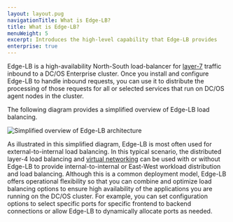 ```yaml
---
layout: layout.pug
navigationTitle: What is Edge-LB?
title: What is Edge-LB?
menuWeight: 5
excerpt: Introduces the high-level capability that Edge-LB provides
enterprise: true
---
```


Edge-LB is a high-availability North-South load-balancer for [layer-7](https://en.wikipedia.org/wiki/OSI_model) traffic inbound to a DC/OS Enterprise cluster. Once you install and configure Edge-LB to handle inbound requests, you can use it to distribute the processing of those requests for all or selected services that run on DC/OS agent nodes in the cluster.

The following diagram provides a simplified overview of Edge-LB load balancing.

<p>
<img src="/services/edge-lb/img/Edge-LB-1.png" alt="Simplified overview of Edge-LB architecture">
<p>
  
As illustrated in this simplified diagram, Edge-LB  is most often used for external-to-internal load balancing. In this typical scenario, the distributed layer-4 load balancing and [virtual networking](/latest/networking/load-balancing-vips/) can be used with or without Edge-LB to provide internal-to-internal or East-West workload distribution and load balancing. Although this is a common deployment model, Edge-LB offers operational flexibility so that you can combine and optimize load balancing options to ensure high availability of the applications you are running on the DC/OS cluster. For example, you can set configuration options to select specific ports for specific frontend to backend connections or allow Edge-LB to dynamically allocate ports as needed.

<!--Edge-LB is available with all three interfaces in DC/OS cluster. You can have a seamless experience between the DC/OS GUI, CLI, or API of your choice. You can install the Edge-LB via GUI and then can update the configuratio with CLI if needed. Edge-LB is integreated with DC/OS Secret store for Secure Certificate usage and storage. An end-user can leverage the build-in support for security in DC/OS when they are deploying their applications. 

Edge-LB also respects the Mesos health-check for efficient load-balancing. 

Edge-LB provides ingress for internet facing traffics to the DC/OS cluster for not only Marathon-based apps, but all other apps running on DC/OS SDK - Cassandra, Kafka, and other Data Services to name a few. This allows the operator for greater flexibility they are looking for when operating the DC/OS cluster for L7 traffic.

Edge-LB's flexibility allows you to have the Edge-LB pool instances not only in public agents but also in private agents in the DC/OS cluster. The flexibility allows for richer user experience and availability that is required to operate DC/OS cluster with ease and flexibility.

Edge-LB proxies and load balances traffic to all services running on Mesosphere cluster. It provide internet facing North-South loadbalancing for traffic ingressing into the cluster. It provides the functionality to load balance traffic for TCP, HTTP-based application, SSL support, and health-checking. In addition, Edge-LB provide support for non-disruptive service deployment strategies like Blue-Green deployment. 

Edge-LB subscribes to Mesos event stream and updates the existing config in real-time to provide loadbalancing functionality in a up-to-date manner.

Edge-LB is integrated with mesos and has the ability to load balance any service running on DC/OS. It provides much more flexibility in terms on configuration management with advanced configuration flexible.

An end-user can use Edge-LB as the Edge Load Balancer (LB) and service discovery meshanism. It can run on interenet facing public agents to route ingress traffic to the DC/OS cluster. It can be strictly used as an internal LB for services in the cluster. It can also be used in a combination of internal and external LBs, with different services exposed on different LBs. 

Edge-LB can be used as internal LB and service discovery mechanism with a separate HA load balancer for routing public traffic in. For example, you may use an external F5 load balancer on-premise, or an Elastic LB (ELB) on Amazon Web services.

Dynamic applications can be built and orchestrated using containers to be highly scalable and resilient. 

Edge-LB is the Ingress Load Balancer for variety of load balancing/proxy requirements depending on the DC/OS architecture, deployed services, and size. Its delivered on Enterprise package only.

While Edge-LB provides North-South loadbalancing, if you are interested in East-West (internal to internal)Loadbalancing in the Mesosphere cluster please check out the L4LB from Mesosphere here.

Edge-LB addresses the challenge of exposing contained apps to the outside world. Its a L7/L4 load-balancer has easy-to-use yet powerful CLI and API interfaces that provide advanced configuration options to expose applications for high performance and high avialability environments.

Customers used widely-implemented Marathon-based load balancer named Marathon-LB. It was not suitable for widely popular Mesos framework load balancer that was Mesos schedule-aware. 

Edge-LB enables DC/OS opeartors and users to build applications and framworks that make full use of the DC/OS platform. Customers can expose their applications that include custom frameworks using the customizable Edge-LB.

Leveraging DC/OS’s support for CNI (Container Network Interface), Edge-LB builds upon this industry standard model to enable the load balancer instances to reside on CNI-based networks and be further decoupled from the transport layer underneath.

With the introduction of Edge-LB, we’ve provided an integrated load balancing solution for your stateful and stateless workloads. Its platform awareness, configurability and scalability will simplify your development and allow you to sleep better at night. Download and try it out today.

Edge-LB supports inbound and outbound scenarios, provides low latency and high throughput for the TCP based applications. It distrbutes L7 traffic ingress that arrives on Edge-LB's frontend to backend pool instances depending on teh configuration and health checks.

Edge-LB distributes incoming L7 traffic across multiple applcation instances. This increases the fault tolerance of the services running on DC/OS cluster. It uses Pool health checks and route traffic to the healthy instances of the Edge-LB pool.

The load balancer increases the availability of the applications. The pool instances can be added or removed depending on the need. You can scale up and down depending on the deployment scenarios. 

The API server receives the commands from clients like CLI or GUI. It then executes using the Edge-LB pool instances and forward requrests to one or more backend instances.

You can configure Edge-LB Health Checks to monitor the health of the pool instances. This ensures all traffics are load-balanced to the healthy Edge-LB pools.

Edge-LB distributes traffic evenly to all containers. -->
